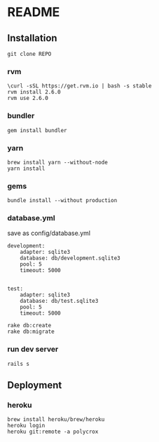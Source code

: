 # README

## Installation

	git clone REPO

### rvm
	\curl -sSL https://get.rvm.io | bash -s stable
	rvm install 2.6.0
	rvm use 2.6.0

### bundler
	gem install bundler

### yarn
	brew install yarn --without-node
	yarn install

### gems
	bundle install --without production


### database.yml
save as config/database.yml
```
development:
	adapter: sqlite3
	database: db/development.sqlite3
	pool: 5
	timeout: 5000


test:
	adapter: sqlite3
	database: db/test.sqlite3
	pool: 5
	timeout: 5000
```

	rake db:create
	rake db:migrate

### run dev server
	rails s


## Deployment

### heroku
	brew install heroku/brew/heroku
	heroku login
	heroku git:remote -a polycrox



	
